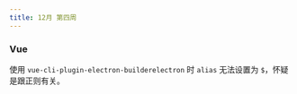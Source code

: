 ```yaml
---
title: 12月 第四周
---
```


### Vue

使用 `vue-cli-plugin-electron-builderelectron` 时 `alias` 无法设置为 `$`，怀疑是跟正则有关。
